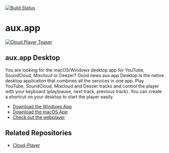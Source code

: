 [![Build Status](https://travis-ci.org/auxdotapp/desktop-app.svg?branch=master)](https://travis-ci.org/auxdotapp/desktop-app)

# aux.app
[![Cloud Player Teaser](https://aux.app/assets/desktop-app/osx-screenshot.jpg)](https://aux.app)

## aux.app Desktop
You are looking for the macOS/Windows desktop app for YouTube, SoundCloud, Mixcloud or Deezer?
Good news aux.app Desktop is the native desktop application that combines all the services in one app. Play YouTube,
SoundCloud, Mixcloud and Deezer tracks and control the player with your keyboard (play/pause, next track, previous track).
You can create a shortcut on your desktop to start the player easily.

- [Download the Windows App](https://github.com/auxdotapp/desktop-app/releases/download/v2.0.1/aux-app.setup.exe)
- [Download the macOS App](https://github.com/auxdotapp/desktop-app/releases/download/v2.0.1/aux-app.dmg)
- [Check out the webplayer](https://aux.app)

## Related Repositories
- [Cloud-Player](https://github.com/Cloud-Player)
